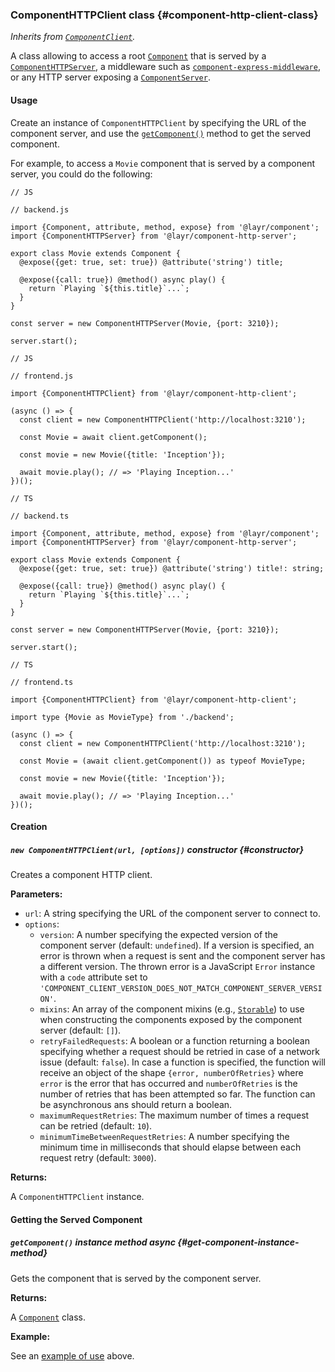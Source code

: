 ### ComponentHTTPClient <badge type="primary">class</badge> {#component-http-client-class}

*Inherits from [`ComponentClient`](https://layrjs.com/docs/v2/reference/component-client).*

A class allowing to access a root [`Component`](https://layrjs.com/docs/v2/reference/component) that is served by a [`ComponentHTTPServer`](https://layrjs.com/docs/v2/reference/component-http-server), a middleware such as [`component-express-middleware`](https://layrjs.com/docs/v2/reference/component-express-middleware), or any HTTP server exposing a [`ComponentServer`](https://layrjs.com/docs/v2/reference/component-server).

#### Usage

Create an instance of `ComponentHTTPClient` by specifying the URL of the component server, and use the [`getComponent()`](https://layrjs.com/docs/v2/reference/component-http-client#get-component-instance-method) method to get the served component.

For example, to access a `Movie` component that is served by a component server, you could do the following:

```
// JS

// backend.js

import {Component, attribute, method, expose} from '@layr/component';
import {ComponentHTTPServer} from '@layr/component-http-server';

export class Movie extends Component {
  @expose({get: true, set: true}) @attribute('string') title;

  @expose({call: true}) @method() async play() {
    return `Playing `${this.title}`...`;
  }
}

const server = new ComponentHTTPServer(Movie, {port: 3210});

server.start();
```

```
// JS

// frontend.js

import {ComponentHTTPClient} from '@layr/component-http-client';

(async () => {
  const client = new ComponentHTTPClient('http://localhost:3210');

  const Movie = await client.getComponent();

  const movie = new Movie({title: 'Inception'});

  await movie.play(); // => 'Playing Inception...'
})();
```

```
// TS

// backend.ts

import {Component, attribute, method, expose} from '@layr/component';
import {ComponentHTTPServer} from '@layr/component-http-server';

export class Movie extends Component {
  @expose({get: true, set: true}) @attribute('string') title!: string;

  @expose({call: true}) @method() async play() {
    return `Playing `${this.title}`...`;
  }
}

const server = new ComponentHTTPServer(Movie, {port: 3210});

server.start();
```

```
// TS

// frontend.ts

import {ComponentHTTPClient} from '@layr/component-http-client';

import type {Movie as MovieType} from './backend';

(async () => {
  const client = new ComponentHTTPClient('http://localhost:3210');

  const Movie = (await client.getComponent()) as typeof MovieType;

  const movie = new Movie({title: 'Inception'});

  await movie.play(); // => 'Playing Inception...'
})();
```

#### Creation

##### `new ComponentHTTPClient(url, [options])` <badge type="secondary">constructor</badge> {#constructor}

Creates a component HTTP client.

**Parameters:**

* `url`: A string specifying the URL of the component server to connect to.
* `options`:
  * `version`: A number specifying the expected version of the component server (default: `undefined`). If a version is specified, an error is thrown when a request is sent and the component server has a different version. The thrown error is a JavaScript `Error` instance with a `code` attribute set to `'COMPONENT_CLIENT_VERSION_DOES_NOT_MATCH_COMPONENT_SERVER_VERSION'`.
  * `mixins`: An array of the component mixins (e.g., [`Storable`](https://layrjs.com/docs/v2/reference/storable)) to use when constructing the components exposed by the component server (default: `[]`).
  * `retryFailedRequests`: A boolean or a function returning a boolean specifying whether a request should be retried in case of a network issue (default: `false`). In case a function is specified, the function will receive an object of the shape `{error, numberOfRetries}` where `error` is the error that has occurred and `numberOfRetries` is the number of retries that has been attempted so far. The function can be asynchronous ans should return a boolean.
  * `maximumRequestRetries`: The maximum number of times a request can be retried (default: `10`).
  * `minimumTimeBetweenRequestRetries`: A number specifying the minimum time in milliseconds that should elapse between each request retry (default: `3000`).

**Returns:**

A `ComponentHTTPClient` instance.

#### Getting the Served Component

##### `getComponent()` <badge type="secondary-outline">instance method</badge> <badge type="outline">async</badge> {#get-component-instance-method}

Gets the component that is served by the component server.

**Returns:**

A [`Component`](https://layrjs.com/docs/v2/reference/component) class.

**Example:**

See an [example of use](https://layrjs.com/docs/v2/reference/component-http-client#usage) above.